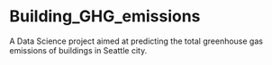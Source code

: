 # Building_GHG_emissions
A Data Science project aimed at predicting the total greenhouse gas emissions of buildings in Seattle city.
